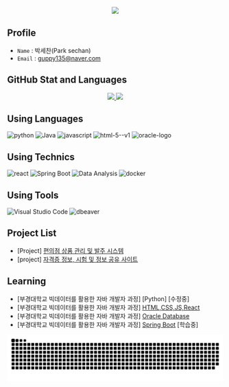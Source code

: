 <p align='center'>
<a href="https://github.com/devxb/gitanimals">
  <img src="https://render.gitanimals.org/farms/park0609"
    width="1000"
    heigth="400"
    />
</a>
</p>

## Profile
- `Name` : 박세찬(Park sechan)
- `Email` : guppy135@naver.com
 
## GitHub Stat and Languages
<!-- username은 본인걸로 -->
<p align='center'>
  <a href="https://github.com/park0609">
    <img src="https://github-readme-stats.vercel.app/api?username=park0609&theme=tokyonight&show_icons=true"/>
    <img src="https://github-readme-stats.vercel.app/api/top-langs/?username=park0609&theme=tokyonight&layout=compact"/>
  </a>
</p>

## Using Languages
<p align='left'>
    <img width="60" height="60" src="https://img.icons8.com/3d-fluency/94/python.png" alt="python"/>
    <img height="60" src="https://img.icons8.com/?size=100&id=Pd2x9GWu9ovX&format=png&color=000000" title="Java">
    <img width="60" height="60" src="https://img.icons8.com/arcade/64/javascript.png" alt="javascript"/>
  <img width="60" height="60" src="https://img.icons8.com/color/50/html-5--v1.png" alt="html-5--v1"/>
    <img width="60" height="60" src="https://img.icons8.com/color/50/oracle-logo.png" alt="oracle-logo"/>
</p>

## Using Technics
<p align='left'>
  <img width="60" height="60" src="https://img.icons8.com/bubbles/100/react.png" alt="react"/>
  <img height="60" src="https://img.icons8.com/?size=100&id=90519&format=png&color=000000" title="Spring Boot">  
  <img height="60" src="https://img.icons8.com/?size=100&id=n73CzMVjH9X9&format=png&color=000000" title="Data Analysis"> 
  <img width="60" height="60" src="https://img.icons8.com/fluency/48/docker.png" alt="docker" title="Docker">  
  <!-- 
  <img height="40" src="https://img.icons8.com/?size=100&id=O6SWwpPIM0GB&format=png&color=000000" title="PyTorch">  
  -->
</p>

## Using Tools
<p align='left'>
  <img height="60" src="https://img.icons8.com/?size=100&id=9OGIyU8hrxW5&format=png&color=000000" title="Visual Studio Code">
  <img width="60" height="60" src="https://img.icons8.com/dusk/64/dbeaver.png" alt="dbeaver"/>
</p>

## Project List
- [Project] [편의점 상품 관리 및 발주 시스템](https://github.com/park0609/mini_project.git)
- [project] [자격증 정보, 시험 및 정보 공유 사이트](https://github.com/park0609/Mini_Project2.git)

## Learning
- [부경대학교 빅데이터를 활용한 자바 개발자 과정] [Python] [수정중]
- [부경대학교 빅데이터를 활용한 자바 개발자 과정] [HTML,CSS,JS,React](https://github.com/park0609/JavaScript-1.git)
- [부경대학교 빅데이터를 활용한 자바 개발자 과정] [Oracle Database](https://github.com/park0609/JAVA-database-2025-.git)
- [부경대학교 빅데이터를 활용한 자바 개발자 과정] [Spring Boot](https://github.com/park0609/java-springboot-2025.git) [학습중]


<!--
## 기술명세
| 기술분류 | 설명 |
|:---:|:---:|
|VSCode | VisualStudio Code 툴 사용법 습득|
|Python | 빅데이터분석, 머신러닝, OpenCV|
-->

<img src="https://raw.githubusercontent.com/Platane/snk/output/github-contribution-grid-snake.svg" />


